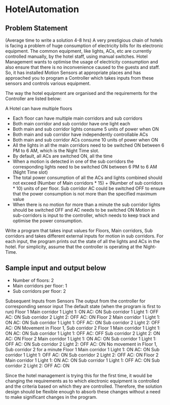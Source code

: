 # HotelAutomation

## Problem Statement
(Average time to write a solution 4-8 hrs)
A very prestigious chain of hotels is facing a problem of huge consumption of electricity bills for
its electronic equipment. The common equipment, like lights, ACs, etc are currently controlled
manually, by the hotel staff, using manual switches. Hotel Management wants to optimise the
usage of electricity consumption and also ensure that there is no inconvenience caused to the
guests and staff. So, it has installed Motion Sensors at appropriate places and has approached
you to program a Controller which takes inputs from these sensors and controls various
equipment.

The way the hotel equipment are organised and the requirements for the Controller are listed
below:

A Hotel can have multiple floors
* Each floor can have multiple main corridors and sub corridors
* Both main corridor and sub corridor have one light each
* Both main and sub corridor lights consume 5 units of power when ON
* Both main and sub corridor have independently controllable ACs
* Both main and sub corridor ACs consume 10 units of power when ON
* All the lights in all the main corridors need to be switched ON between 6 PM to 6 AM,
which is the Night Time slot.
* By default, all ACs are switched ON, all the time
* When a motion is detected in one of the sub corridors the corresponding lights need to
be switched ON between 6 PM to 6 AM (Night Time slot)
* The total power consumption of all the ACs and lights combined should not exceed
(Number of Main corridors * 15) + (Number of sub corridors * 10) units of per floor. Sub
corridor AC could be switched OFF to ensure that the power consumption is not more
than the specified maximum value
* When there is no motion for more than a minute the sub corridor lights should be
switched OFF and AC needs to be switched ON
Motion in sub-corridors is input to the controller, which needs to keep track and optimise the
power consumption.

Write a program that takes input values for Floors, Main corridors, Sub corridors and takes
different external inputs for motion in sub corridors. For each input, the program prints out the
state of all the lights and ACs in the hotel. For simplicity, assume that the controller is operating
at the Night-Time.


## Sample input and output below
* Number of floors: 2
* Main corridors per floor: 1
* Sub corridors per floor: 2

Subsequent Inputs from
Sensors
The output from the controller for corresponding sensor input
The default state (when the
program is first to run)
Floor 1
Main corridor 1 Light 1: ON AC: ON
Sub corridor 1 Light 1: OFF AC: ON
Sub corridor 2 Light 2: OFF AC: ON
Floor 2
Main corridor 1 Light 1: ON AC: ON
Sub corridor 1 Light 1: OFF AC: ON
Sub corridor 2 Light 2: OFF AC: ON
Movement in Floor 1, Sub
corridor 2
Floor 1
Main corridor 1 Light 1: ON AC: ON
Sub corridor 1 Light 1: OFF AC: OFF
Sub corridor 2 Light 2: ON AC: ON
Floor 2
Main corridor 1 Light 1: ON AC: ON
Sub corridor 1 Light 1: OFF AC: ON
Sub corridor 2 Light 2: OFF AC: ON
No movement in Floor 1,
Sub corridor 2 for a
minute
Floor 1
Main corridor 1 Light 1: ON AC: ON
Sub corridor 1 Light 1: OFF AC: ON
Sub corridor 2 Light 2: OFF AC: ON
Floor 2
Main corridor 1 Light 1: ON AC: ON
Sub corridor 1 Light 1: OFF AC: ON
Sub corridor 2 Light 2: OFF AC: ON




Since the hotel management is trying this for the first time, it would be changing the
requirements as to which electronic equipment is controlled and the criteria based on which they
are controlled. Therefore, the solution design should be flexible enough to absorb these
changes without a need to make significant changes in the program.
